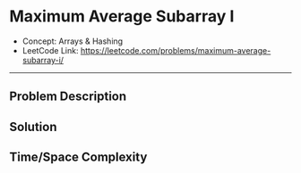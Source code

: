 # Maximum Average Subarray I

- Concept: Arrays & Hashing
- LeetCode Link: https://leetcode.com/problems/maximum-average-subarray-i/

---

## Problem Description

## Solution

## Time/Space Complexity


